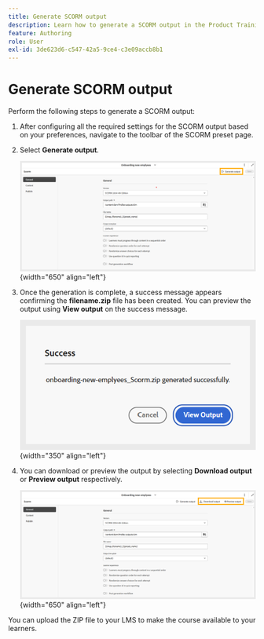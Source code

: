 ```yaml
---
title: Generate SCORM output
description: Learn how to generate a SCORM output in the Product Training and Learning
feature: Authoring
role: User
exl-id: 3de623d6-c547-42a5-9ce4-c3e09accb8b1
---
```

# Generate SCORM output 

Perform the following steps to generate a SCORM output: 

1. After configuring all the required settings for the SCORM output based on your preferences, navigate to the toolbar of the SCORM preset page. 
1. Select **Generate output**. 

    ![](assets/scorm-generate-output.png){width="650" align="left"}
    
1. Once the generation is complete, a success message appears confirming the **filename.zip** file has been created. You can preview the output using **View output** on the success message.   
  
    ![](assets/scorm-success-message.png){width="350" align="left"}

1. You can download or preview the output by selecting **Download output** or **Preview output** respectively. 
   
    ![](assets/scorm-view-output.png){width="650" align="left"} 

You can upload the ZIP file to your LMS to make the course available to your learners.
